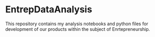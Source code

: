 # EntrepDataAnalysis
This repository contains my analysis notebooks and python files for development of our products within the subject of Enrtepreneurship.
